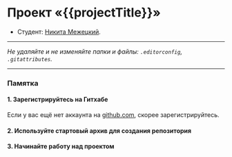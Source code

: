 # Проект «{{projectTitle}}»

* Студент: [Никита Межецкий](https://up.htmlacademy.ru/ecmascript/21/user/2067493).

---

_Не удаляйте и не изменяйте папки и файлы:_
_`.editorconfig`, `.gitattributes`._

---

### Памятка

#### 1. Зарегистрируйтесь на Гитхабе

Если у вас ещё нет аккаунта на [github.com](https://github.com/join), скорее зарегистрируйтесь.

#### 2. Используйте стартовый архив для создания репозитория


#### 3. Начинайте работу над проектом
